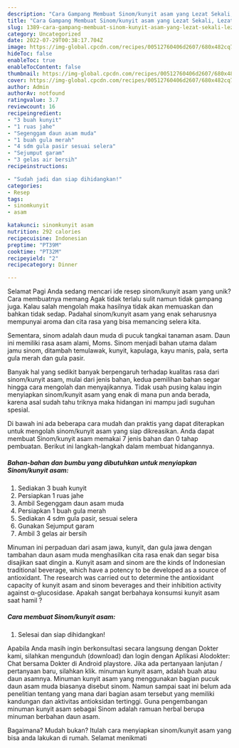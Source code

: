 ```yaml
---
description: "Cara Gampang Membuat Sinom/kunyit asam yang Lezat Sekali, Lezat"
title: "Cara Gampang Membuat Sinom/kunyit asam yang Lezat Sekali, Lezat"
slug: 1389-cara-gampang-membuat-sinom-kunyit-asam-yang-lezat-sekali-lezat
category: Uncategorized
date: 2022-07-29T00:38:17.704Z
image: https://img-global.cpcdn.com/recipes/00512760406d2607/680x482cq70/sinomkunyit-asam-foto-resep-utama.jpg
hideToc: false
enableToc: true
enableTocContent: false
thumbnail: https://img-global.cpcdn.com/recipes/00512760406d2607/680x482cq70/sinomkunyit-asam-foto-resep-utama.jpg
cover: https://img-global.cpcdn.com/recipes/00512760406d2607/680x482cq70/sinomkunyit-asam-foto-resep-utama.jpg
author: Admin
authorAv: notfound
ratingvalue: 3.7
reviewcount: 16
recipeingredient:
- "3 buah kunyit"
- "1 ruas jahe"
- "Segenggam daun asam muda"
- "1 buah gula merah"
- "4 sdm gula pasir sesuai selera"
- "Sejumput garam"
- "3 gelas air bersih"
recipeinstructions:

- "Sudah jadi dan siap dihidangkan!"
categories:
- Resep
tags:
- sinomkunyit
- asam

katakunci: sinomkunyit asam 
nutrition: 292 calories
recipecuisine: Indonesian
preptime: "PT39M"
cooktime: "PT32M"
recipeyield: "2"
recipecategory: Dinner

---
```



Selamat Pagi Anda sedang mencari ide resep sinom/kunyit asam yang unik? Cara membuatnya memang Agak tidak terlalu sulit namun tidak gampang juga. Kalau salah mengolah maka hasilnya tidak akan memuaskan dan bahkan tidak sedap. Padahal sinom/kunyit asam yang enak seharusnya mempunyai aroma dan cita rasa yang bisa memancing selera kita.


Sementara, sinom adalah daun muda di pucuk tangkai tanaman asam. Daun ini memiliki rasa asam alami, Moms. Sinom menjadi bahan utama dalam jamu sinom, ditambah temulawak, kunyit, kapulaga, kayu manis, pala, serta gula merah dan gula pasir.

Banyak hal yang sedikit banyak berpengaruh terhadap kualitas rasa dari sinom/kunyit asam, mulai dari jenis bahan, kedua pemilihan bahan segar hingga cara mengolah dan menyajikannya. Tidak usah pusing kalau ingin menyiapkan sinom/kunyit asam yang enak di mana pun anda berada, karena asal sudah tahu triknya maka hidangan ini mampu jadi suguhan spesial.


Di bawah ini ada beberapa cara mudah dan praktis yang dapat diterapkan untuk mengolah sinom/kunyit asam yang siap dikreasikan. Anda dapat membuat Sinom/kunyit asam memakai 7 jenis bahan dan 0 tahap pembuatan. Berikut ini langkah-langkah dalam membuat hidangannya.

<!--inarticleads1-->

##### Bahan-bahan dan bumbu yang dibutuhkan untuk menyiapkan Sinom/kunyit asam:

1. Sediakan 3 buah kunyit
1. Persiapkan 1 ruas jahe
1. Ambil Segenggam daun asam muda
1. Persiapkan 1 buah gula merah
1. Sediakan 4 sdm gula pasir, sesuai selera
1. Gunakan Sejumput garam
1. Ambil 3 gelas air bersih


Minuman ini perpaduan dari asam jawa, kunyit, dan gula jawa dengan tambahan daun asam muda menghasilkan cita rasa enak dan segar bisa disajikan saat dingin a. Kunyit asam and sinom are the kinds of Indonesian traditional beverage, which have a potency to be developed as a source of antioxidant. The research was carried out to determine the antioxidant capacity of kunyit asam and sinom beverages and their inhibition activity against α-glucosidase. Apakah sangat berbahaya konsumsi kunyit asam saat hamil ? 

<!--inarticleads2-->

##### Cara membuat Sinom/kunyit asam:


1. Selesai dan siap dihidangkan!

Apabila Anda masih ingin berkonsultasi secara langsung dengan Dokter kami, silahkan mengunduh (download) dan login dengan Aplikasi Alodokter: Chat bersama Dokter di Android playstore. Jika ada pertanyaan lanjutan / pertanyaan baru, silahkan klik. minuman kunyit asam, adalah buah atau daun asamnya. Minuman kunyit asam yang menggunakan bagian pucuk daun asam muda biasanya disebut sinom. Namun sampai saat ini belum ada penelitian tentang yang mana dari bagian asam tersebut yang memiliki kandungan dan aktivitas antioksidan tertinggi. Guna pengembangan minuman kunyit asam sebagai Sinom adalah ramuan herbal berupa minuman berbahan daun asam. 

Bagaimana? Mudah bukan? Itulah cara menyiapkan sinom/kunyit asam yang bisa anda lakukan di rumah. Selamat menikmati
